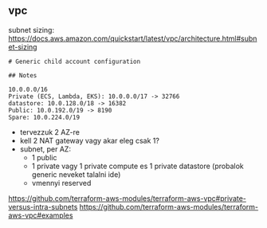 ## vpc

subnet sizing: https://docs.aws.amazon.com/quickstart/latest/vpc/architecture.html#subnet-sizing

```
# Generic child account configuration

## Notes

10.0.0.0/16
Private (ECS, Lambda, EKS): 10.0.0.0/17 -> 32766
datastore: 10.0.128.0/18 -> 16382
Public: 10.0.192.0/19 -> 8190
Spare: 10.0.224.0/19
```

- tervezzuk 2 AZ-re
- kell 2 NAT gateway vagy akar eleg csak 1? 
- subnet, per AZ:
  - 1 public
  - 1 private vagy 1 private compute es 1 private datastore (probalok generic neveket talalni ide)
  - vmennyi reserved


https://github.com/terraform-aws-modules/terraform-aws-vpc#private-versus-intra-subnets
https://github.com/terraform-aws-modules/terraform-aws-vpc#examples